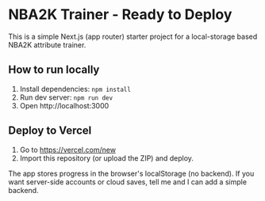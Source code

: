 
# NBA2K Trainer - Ready to Deploy

This is a simple Next.js (app router) starter project for a local-storage based NBA2K attribute trainer.

## How to run locally
1. Install dependencies: `npm install`
2. Run dev server: `npm run dev`
3. Open http://localhost:3000

## Deploy to Vercel
1. Go to https://vercel.com/new
2. Import this repository (or upload the ZIP) and deploy.

The app stores progress in the browser's localStorage (no backend). If you want server-side accounts or cloud saves, tell me and I can add a simple backend.
